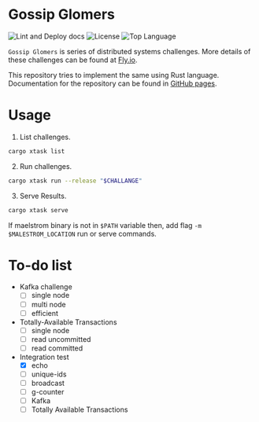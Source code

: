 #  Gossip Glomers

![Lint and Deploy docs](https://github.com/sak96/gossip_glomers/actions/workflows/main.yml/badge.svg)
![License](https://img.shields.io/badge/License-Apache_2.0-yellowgreen.svg)
![Top Language](https://img.shields.io/github/languages/top/sak96/gossip_glomers)

`Gossip Glomers` is series of distributed systems challenges.
More details of these challenges can be found at [Fly.io](https://fly.io/dist-sys/).

This repository tries to implement the same using Rust language.
Documentation for the repository can be found in [GitHub pages](https://sak96.github.io/gossip_glomers/).

# Usage

1. List challenges.
  ```bash
  cargo xtask list
  ```

2. Run challenges.
  ```bash
  cargo xtask run --release "$CHALLANGE"
  ```

3. Serve Results.
  ```bash
  cargo xtask serve
  ```

If maelstrom binary is not in `$PATH` variable then, add flag `-m $MALESTROM_LOCATION` run or serve commands.

# To-do list

- Kafka challenge
  - [ ] single node
  - [ ] multi node
  - [ ] efficient
- Totally-Available Transactions
  - [ ] single node
  - [ ] read uncommitted
  - [ ] read committed
- Integration test
  - [x] echo
  - [ ] unique-ids
  - [ ] broadcast
  - [ ] g-counter
  - [ ] Kafka
  - [ ] Totally Available Transactions
